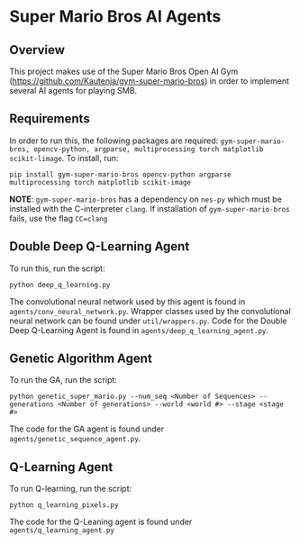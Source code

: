# Super Mario Bros AI Agents
## Overview
This project makes use of the Super Mario Bros Open AI Gym (https://github.com/Kautenja/gym-super-mario-bros) in order to implement several AI agents for playing SMB.

## Requirements 
In order to run this, the following packages are required: ```gym-super-mario-bros, opencv-python, argparse, multiprocessing torch matplotlib scikit-limage```.
To install, run: 
```
pip install gym-super-mario-bros opencv-python argparse multiprocessing torch matplotlib scikit-image
```
**NOTE**: ```gym-super-mario-bros``` has a dependency on ```nes-py``` which must be installed with the C-interpreter ```clang```. 
If installation of ```gym-super-mario-bros``` fails, use the flag ```CC=clang```

## Double Deep Q-Learning Agent
To run this, run the script: 
```
python deep_q_learning.py
```
The convolutional neural network used by this agent is found in ```agents/conv_neural_network.py```.
Wrapper classes used by the convolutional neural network can be found under ```util/wrappers.py```.
Code for the Double Deep Q-Learning Agent is found in ```agents/deep_q_learning_agent.py```.

## Genetic Algorithm Agent
To run the GA, run the script: 
```
python genetic_super_mario.py --num_seq <Number of Sequences> --generations <Number of generations> --world <world #> --stage <stage #>
```
The code for the GA agent is found under ```agents/genetic_sequence_agent.py```.

## Q-Learning Agent
To run Q-learning, run the script:
```
python q_learning_pixels.py
```
The code for the Q-Leaning agent is found under ```agents/q_learning_agent.py```

